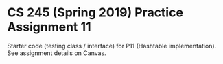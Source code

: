 # CS 245 (Spring 2019) Practice Assignment 11

Starter code (testing class / interface) for P11 (Hashtable implementation). See assignment details on Canvas.
